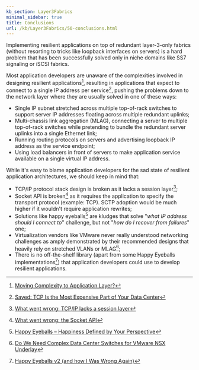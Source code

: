 ```yaml
---
kb_section: Layer3Fabrics
minimal_sidebar: true
title: Conclusions
url: /kb/Layer3Fabrics/50-conclusions.html
---
```

Implementing resilient applications on top of redundant layer-3-only fabrics (without resorting to tricks like loopback interfaces on servers) is a hard problem that has been successfully solved only in niche domains like SS7 signaling or iSCSI fabrics.

Most application developers are unaware of the complexities involved in designing resilient applications[^1], resulting in applications that expect to connect to a single IP address per service[^7], pushing the problems down to the network layer where they are usually solved in one of these ways:

* Single IP subnet stretched across multiple top-of-rack switches to support server IP addresses floating across multiple redundant uplinks;
* Multi-chassis link aggregation (MLAG), connecting a server to multiple top-of-rack switches while pretending to bundle the redundant server uplinks into a single Ethernet link;
* Running routing protocols on servers and advertising loopback IP address as the service endpoint;
* Using load balancers in front of servers to make application service available on a single virtual IP address. 

While it's easy to blame application developers for the sad state of resilient application architectures, we should keep in mind that:

* TCP/IP protocol stack design is broken as it lacks a session layer[^2];
* Socket API is broken[^3] as it requires the application to specify the transport protocol (example: TCP). SCTP adoption would be much higher if it wouldn't require application rewrites;
* Solutions like happy eyeballs[^4] are kludges that solve "_what IP address should I connect to_" challenge, but not "_how do I recover from failures_" one;
* Virtualization vendors like VMware never really understood networking challenges as amply demonstrated by their recommended designs that heavily rely on stretched VLANs or MLAG[^5];
* There is no off-the-shelf library (apart from some Happy Eyeballs implementations[^6]) that application developers could use to develop resilient applications.

[^1]: [Moving Complexity to Application Layer?](https://blog.ipspace.net/2017/12/moving-complexity-to-application-layer.html)

[^7]: [Saved: TCP Is the Most Expensive Part of Your Data Center](https://blog.ipspace.net/2019/10/saved-tcp-is-most-expensive-part-of.html)

[^2]: [What went wrong: TCP/IP lacks a session layer](https://blog.ipspace.net/2009/08/what-went-wrong-tcpip-lacks-session.html)

[^3]: [What went wrong: the Socket API](https://blog.ipspace.net/2009/08/what-went-wrong-socket-api.html)

[^4]: [Happy Eyeballs – Happiness Defined by Your Perspective](https://blog.ipspace.net/2013/03/happy-eyeballs-happiness-defined-by.html)

[^5]: [Do We Need Complex Data Center Switches for VMware NSX Underlay](https://blog.ipspace.net/2020/02/do-we-need-complex-data-center-switches.html)

[^6]: [Happy Eyeballs v2 (and how I Was Wrong Again)](https://blog.ipspace.net/2018/05/happy-eyeballs-v2-and-how-i-was-wrong.html)



